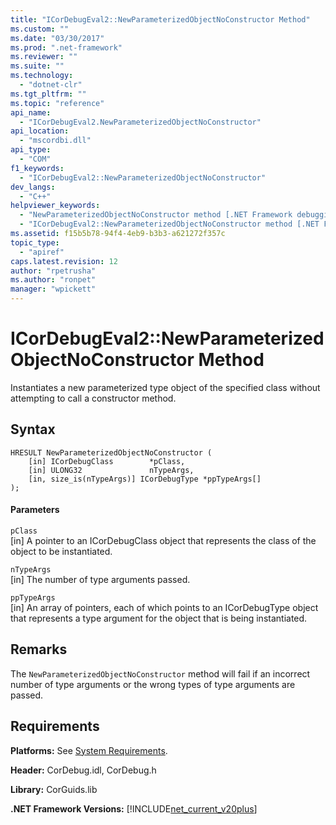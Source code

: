 ```yaml
---
title: "ICorDebugEval2::NewParameterizedObjectNoConstructor Method"
ms.custom: ""
ms.date: "03/30/2017"
ms.prod: ".net-framework"
ms.reviewer: ""
ms.suite: ""
ms.technology: 
  - "dotnet-clr"
ms.tgt_pltfrm: ""
ms.topic: "reference"
api_name: 
  - "ICorDebugEval2.NewParameterizedObjectNoConstructor"
api_location: 
  - "mscordbi.dll"
api_type: 
  - "COM"
f1_keywords: 
  - "ICorDebugEval2::NewParameterizedObjectNoConstructor"
dev_langs: 
  - "C++"
helpviewer_keywords: 
  - "NewParameterizedObjectNoConstructor method [.NET Framework debugging]"
  - "ICorDebugEval2::NewParameterizedObjectNoConstructor method [.NET Framework debugging]"
ms.assetid: f15b5b78-94f4-4eb9-b3b3-a621272f357c
topic_type: 
  - "apiref"
caps.latest.revision: 12
author: "rpetrusha"
ms.author: "ronpet"
manager: "wpickett"
---
```

# ICorDebugEval2::NewParameterizedObjectNoConstructor Method
Instantiates a new parameterized type object of the specified class without attempting to call a constructor method.  
  
## Syntax  
  
```  
HRESULT NewParameterizedObjectNoConstructor (  
    [in] ICorDebugClass        *pClass,  
    [in] ULONG32               nTypeArgs,  
    [in, size_is(nTypeArgs)] ICorDebugType *ppTypeArgs[]  
);  
```  
  
#### Parameters  
 `pClass`  
 [in] A pointer to an ICorDebugClass object that represents the class of the object to be instantiated.  
  
 `nTypeArgs`  
 [in] The number of type arguments passed.  
  
 `ppTypeArgs`  
 [in] An array of pointers, each of which points to an ICorDebugType object that represents a type argument for the object that is being instantiated.  
  
## Remarks  
 The `NewParameterizedObjectNoConstructor` method will fail if an incorrect number of type arguments or the wrong types of type arguments are passed.  
  
## Requirements  
 **Platforms:** See [System Requirements](../../../../docs/framework/get-started/system-requirements.md).  
  
 **Header:** CorDebug.idl, CorDebug.h  
  
 **Library:** CorGuids.lib  
  
 **.NET Framework Versions:** [!INCLUDE[net_current_v20plus](../../../../includes/net-current-v20plus-md.md)]
